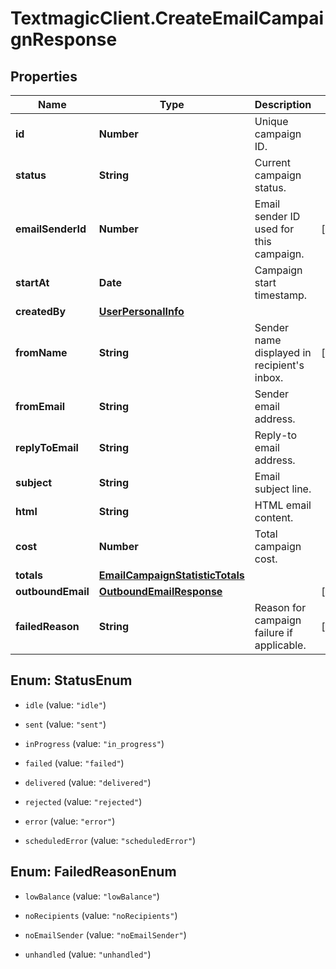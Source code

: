 # TextmagicClient.CreateEmailCampaignResponse

## Properties
Name | Type | Description | Notes
------------ | ------------- | ------------- | -------------
**id** | **Number** | Unique campaign ID. | 
**status** | **String** | Current campaign status. | 
**emailSenderId** | **Number** | Email sender ID used for this campaign. | [optional] 
**startAt** | **Date** | Campaign start timestamp. | 
**createdBy** | [**UserPersonalInfo**](UserPersonalInfo.md) |  | 
**fromName** | **String** | Sender name displayed in recipient's inbox. | [optional] 
**fromEmail** | **String** | Sender email address. | 
**replyToEmail** | **String** | Reply-to email address. | 
**subject** | **String** | Email subject line. | 
**html** | **String** | HTML email content. | 
**cost** | **Number** | Total campaign cost. | 
**totals** | [**EmailCampaignStatisticTotals**](EmailCampaignStatisticTotals.md) |  | 
**outboundEmail** | [**OutboundEmailResponse**](OutboundEmailResponse.md) |  | [optional] 
**failedReason** | **String** | Reason for campaign failure if applicable. | [optional] 


<a name="StatusEnum"></a>
## Enum: StatusEnum


* `idle` (value: `"idle"`)

* `sent` (value: `"sent"`)

* `inProgress` (value: `"in_progress"`)

* `failed` (value: `"failed"`)

* `delivered` (value: `"delivered"`)

* `rejected` (value: `"rejected"`)

* `error` (value: `"error"`)

* `scheduledError` (value: `"scheduledError"`)




<a name="FailedReasonEnum"></a>
## Enum: FailedReasonEnum


* `lowBalance` (value: `"lowBalance"`)

* `noRecipients` (value: `"noRecipients"`)

* `noEmailSender` (value: `"noEmailSender"`)

* `unhandled` (value: `"unhandled"`)




